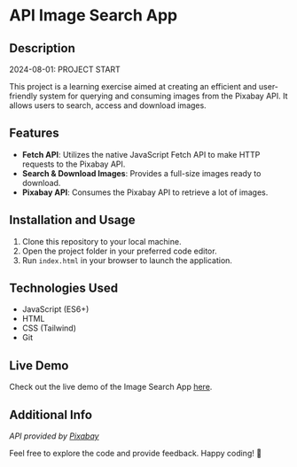 # API Image Search App

## Description

2024-08-01: PROJECT START

This project is a learning exercise aimed at creating an efficient and user-friendly system for querying and consuming images from the Pixabay API. It allows users to search, access and download images.

## Features

- **Fetch API**: Utilizes the native JavaScript Fetch API to make HTTP requests to the Pixabay API.
- **Search & Download Images**: Provides a full-size images ready to download.
- **Pixabay API**: Consumes the Pixabay API to retrieve a lot of images.

## Installation and Usage

1. Clone this repository to your local machine.
2. Open the project folder in your preferred code editor.
3. Run `index.html` in your browser to launch the application.

## Technologies Used

- JavaScript (ES6+)
- HTML
- CSS (Tailwind)
- Git

## Live Demo

Check out the live demo of the Image Search App [here](https://arturohdzg.github.io/JS-API-Image-Search-App/).

## Additional Info

_API provided by [Pixabay](https://pixabay.com/)_

Feel free to explore the code and provide feedback. Happy coding! 🚀
